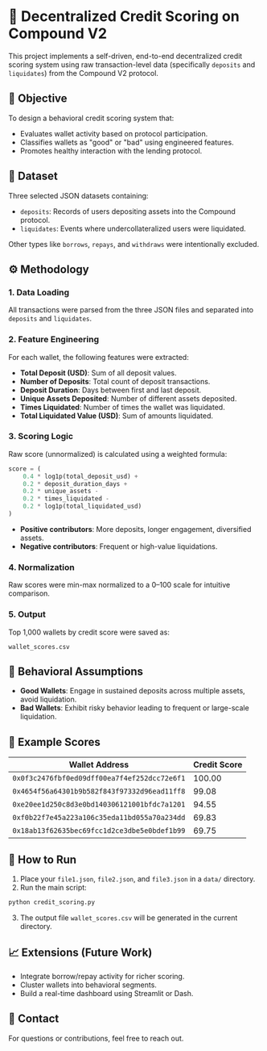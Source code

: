 # 🏦 Decentralized Credit Scoring on Compound V2

This project implements a self-driven, end-to-end decentralized credit scoring system using raw transaction-level data (specifically `deposits` and `liquidates`) from the Compound V2 protocol.

## 📌 Objective

To design a behavioral credit scoring system that:
- Evaluates wallet activity based on protocol participation.
- Classifies wallets as "good" or "bad" using engineered features.
- Promotes healthy interaction with the lending protocol.

## 📂 Dataset

Three selected JSON datasets containing:
- `deposits`: Records of users depositing assets into the Compound protocol.
- `liquidates`: Events where undercollateralized users were liquidated.

Other types like `borrows`, `repays`, and `withdraws` were intentionally excluded.

## ⚙️ Methodology

### 1. **Data Loading**
All transactions were parsed from the three JSON files and separated into `deposits` and `liquidates`.

### 2. **Feature Engineering**
For each wallet, the following features were extracted:
- **Total Deposit (USD)**: Sum of all deposit values.
- **Number of Deposits**: Total count of deposit transactions.
- **Deposit Duration**: Days between first and last deposit.
- **Unique Assets Deposited**: Number of different assets deposited.
- **Times Liquidated**: Number of times the wallet was liquidated.
- **Total Liquidated Value (USD)**: Sum of amounts liquidated.

### 3. **Scoring Logic**

Raw score (unnormalized) is calculated using a weighted formula:
```python
score = (
    0.4 * log1p(total_deposit_usd) +
    0.2 * deposit_duration_days +
    0.2 * unique_assets -
    0.2 * times_liquidated -
    0.2 * log1p(total_liquidated_usd)
)
```

- **Positive contributors**: More deposits, longer engagement, diversified assets.
- **Negative contributors**: Frequent or high-value liquidations.

### 4. **Normalization**
Raw scores were min-max normalized to a 0–100 scale for intuitive comparison.

### 5. **Output**
Top 1,000 wallets by credit score were saved as:
```
wallet_scores.csv
```

## 🧠 Behavioral Assumptions

- **Good Wallets**: Engage in sustained deposits across multiple assets, avoid liquidation.
- **Bad Wallets**: Exhibit risky behavior leading to frequent or large-scale liquidation.

## 🧪 Example Scores

| Wallet Address                               | Credit Score |
|----------------------------------------------|--------------|
| `0x0f3c2476fbf0ed09dff00ea7f4ef252dcc72e6f1` | 100.00       |
| `0x4654f56a64301b9b582f843f97332d96ead11ff8` | 99.08        |
| `0xe20ee1d250c8d3e0bd140306121001bfdc7a1201` | 94.55        |
| `0xf0b22f7e45a223a106c35eda11bd055a70a234dd` | 69.83        |
| `0x18ab13f62635bec69fcc1d2ce3dbe5e0bdef1b99` | 69.75        |

## 🚀 How to Run

1. Place your `file1.json`, `file2.json`, and `file3.json` in a `data/` directory.
2. Run the main script:
```bash
python credit_scoring.py
```
3. The output file `wallet_scores.csv` will be generated in the current directory.

## 📈 Extensions (Future Work)

- Integrate borrow/repay activity for richer scoring.
- Cluster wallets into behavioral segments.
- Build a real-time dashboard using Streamlit or Dash.

## 📧 Contact

For questions or contributions, feel free to reach out.